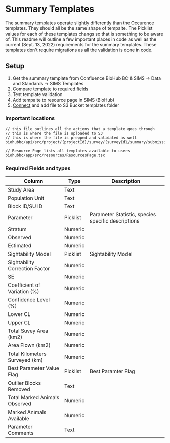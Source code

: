 # Summary Templates
The summary templates operate slightly differently than the Occurence templates. They should all be the same shape of tempalte. The Picklist values for each of these templates changs so that is something to be aware of. This readme will outline a few important places in code as well as the current (Sept. 13, 2022) requirements for the summary templates. These templates don't require migrations as all the validation is done in code. 

## Setup

1. Get the summary template from Confluence BioHub BC & SIMS -> Data and Standards -> SIMS Templates
2. Compare template to [required fields](#required-fields-and-types)
3. Test template validation
4. Add tempalte to resource page in SIMS (BioHub)
5. [Connect](./S3%20Browser.md) and add file to S3 Bucket templates folder

### Important locations
```
// this file outlines all the actions that a template goes through
// this is where the file is uploaded to S3
// this is where the file is prepped and validated as well
biohubbc/api/src/project/{projectId}/survey/{surveyId}/summary/submission/upload.ts

// Resource Page lists all templates available to users
biohubbc/app/src/resources/ResourcesPage.tsx
```

### Required Fields and types
|Column|Type|Description|
|---|---|---|
|Study Area|Text|
|Population Unit|Text|
|Block ID/SU ID|Text|
|Parameter|Picklist|Parameter Statistic, species specific descriptions
|Stratum|Numeric|
|Observed|Numeric|
|Estimated|Numeric|
|Sightability Model|Picklist| Sightability Model
|Sightability Correction Factor|Numeric|
|SE|Numeric|
|Coefficient of Variation (%)|Numeric|
|Confidence Level (%)|Numeric|
|Lower CL|Numeric|
|Upper CL|Numeric|
|Total Suvey Area (km2)|Numeric|
|Area Flown (km2)|Numeric|
|Total Kilometers Surveyed (km)|Numeric|
|Best Parameter Value Flag|Picklist|Best Paramter Flag
|Outlier Blocks Removed|Text|
|Total Marked Animals Observed|Numeric|
|Marked Animals Available|Numeric|
|Parameter Comments|Text|
